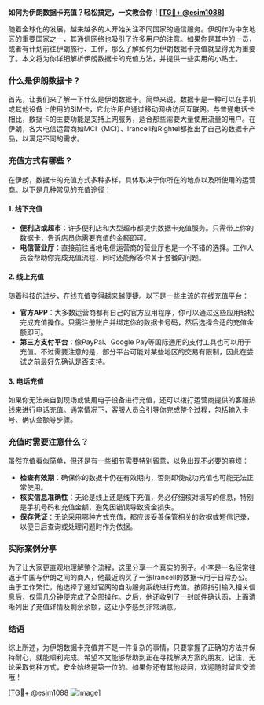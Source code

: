 **如何为伊朗数据卡充值？轻松搞定，一文教会你！[[TG💪+ @esim1088](https://t.me/s/esim1088)]**

随着全球化的发展，越来越多的人开始关注不同国家的通信服务。伊朗作为中东地区的重要国家之一，其通信网络也吸引了许多用户的注意。如果你是其中的一员，或者有计划前往伊朗旅行、工作，那么了解如何为伊朗数据卡充值就显得尤为重要了。本文将为你详细解析伊朗数据卡的充值方法，并提供一些实用的小贴士。

### 什么是伊朗数据卡？

首先，让我们来了解一下什么是伊朗数据卡。简单来说，数据卡是一种可以在手机或其他设备上使用的SIM卡，它允许用户通过移动网络访问互联网。与普通电话卡相比，数据卡的主要功能是支持上网服务，适合那些需要大量使用流量的用户。在伊朗，各大电信运营商如MCI（MCI）、Irancell和Rightel都推出了自己的数据卡产品，以满足不同的需求。

### 充值方式有哪些？

在伊朗，数据卡的充值方式多种多样，具体取决于你所在的地点以及所使用的运营商。以下是几种常见的充值途径：

#### 1. **线下充值**
   - **便利店或超市**：许多便利店和大型超市都提供数据卡充值服务。只需带上你的数据卡，告诉店员你需要充值的金额即可。
   - **电信营业厅**：直接前往当地电信运营商的营业厅也是一个不错的选择。工作人员会帮助你完成充值流程，同时还能解答你关于套餐的问题。

#### 2. **线上充值**
   随着科技的进步，在线充值变得越来越便捷。以下是一些主流的在线充值平台：
   - **官方APP**：大多数运营商都有自己的官方应用程序，你可以通过这些应用轻松完成充值操作。只需注册账户并绑定你的数据卡号码，然后选择合适的充值金额即可。
   - **第三方支付平台**：像PayPal、Google Pay等国际通用的支付工具也可以用于充值。不过需要注意的是，部分平台可能对某些地区的交易有限制，因此在尝试之前最好先确认是否支持。

#### 3. **电话充值**
   如果你无法亲自到现场或使用电子设备进行充值，还可以拨打运营商提供的客服热线来进行电话充值。通常情况下，客服人员会引导你完成整个过程，包括输入卡号、确认金额等步骤。

### 充值时需要注意什么？

虽然充值看似简单，但还是有一些细节需要特别留意，以免出现不必要的麻烦：

- **检查有效期**：确保你的数据卡仍在有效期内，否则即使成功充值也可能无法正常使用。
- **核实信息准确性**：无论是线上还是线下充值，务必仔细核对填写的信息，特别是手机号码和充值金额，避免因错误导致资金损失。
- **保存凭证**：无论采用哪种方式充值，都应该妥善保管相关的收据或短信记录，以便日后查询或处理问题时作为依据。

### 实际案例分享

为了让大家更直观地理解整个流程，这里分享一个真实的例子。小李是一名经常往返于中国与伊朗之间的商人，他最近购买了一张Irancell的数据卡用于日常办公。由于工作繁忙，他选择了通过官网的自助服务系统进行充值。按照指引输入相关信息后，仅需几分钟便完成了全部操作。之后，他还收到了一封邮件确认函，上面清晰列出了充值详情及剩余余额，这让小李感到非常满意。

### 结语

综上所述，为伊朗数据卡充值并不是一件复杂的事情，只要掌握了正确的方法并保持耐心，就能顺利完成。希望本文能够帮助到正在寻找解决方案的朋友。记住，无论采取何种方式，安全始终是第一位的。如果你还有其他疑问，欢迎随时留言交流哦！

[[TG💪+ @esim1088](https://t.me/s/esim1088) ![Image](https://i.postimg.cc/4NQfJmqS/Snipaste-2025-05-13-00-14-12.png)]